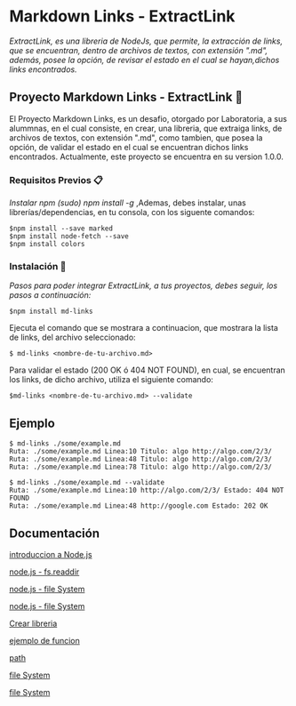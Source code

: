 # Markdown Links - ExtractLink

_ExtractLink, es una libreria de NodeJs, que permite, la extracción de links, que se encuentran, dentro de archivos de textos, con extensión ".md", además, posee la opción, de revisar el estado en el cual se hayan,dichos links encontrados._

## Proyecto Markdown Links - ExtractLink 🚀

El Proyecto Markdown Links, es un desafio, otorgado por Laboratoria, a sus alummnas, en el cual consiste, en crear, una libreria, que extraiga links, de archivos de textos, con extensión ".md", como tambien, que posea la opción, de validar el estado en el cual se encuentran dichos links encontrados. Actualmente, este proyecto se encuentra en su version 1.0.0.

### Requisitos Previos 📋

_Instalar npm (sudo) npm install -g_
,Ademas, debes instalar, unas librerías/dependencias, en tu consola, con los siguente comandos:

```
$npm install --save marked
$npm install node-fetch --save
$npm install colors

```

### Instalación 🔧

_Pasos para poder integrar ExtractLink, a tus proyectos, debes seguir, los pasos a continuación:_

```
$npm install md-links 
```
Ejecuta el comando que se mostrara a continuacion, que mostrara la lista de links, del archivo seleccionado:

```
$ md-links <nombre-de-tu-archivo.md> 
```

Para validar el estado (200 OK ó 404 NOT FOUND), en cual, se encuentran los links, de dicho archivo, utiliza el siguiente comando:

```
$md-links <nombre-de-tu-archivo.md> --validate
```

## Ejemplo

```
$ md-links ./some/example.md
Ruta: ./some/example.md Linea:10 Titulo: algo http://algo.com/2/3/
Ruta: ./some/example.md Linea:48 Titulo: algo http://algo.com/2/3/
Ruta: ./some/example.md Linea:78 Titulo: algo http://algo.com/2/3/
```

```
$ md-links ./some/example.md --validate
Ruta: ./some/example.md Linea:10 http://algo.com/2/3/ Estado: 404 NOT FOUND
Ruta: ./some/example.md Linea:48 http://google.com Estado: 202 OK
```
## Documentación

[introduccion a Node.js](https://juanda.gitbooks.io/webapps/content/javascript/node.html)

[node.js - fs.readdir](https://www.youtube.com/watch?v=XFRQHhKTutI)

[node.js - file System](https://www.youtube.com/watch?v=1SvugIU1l0w&t=228s)

[node.js - file System](https://www.youtube.com/watch?v=5WcFzigivRI&t=468s)

[Crear libreria](https://juanda.gitbooks.io/webapps/content/javascript/crear_una_libreria_en_nodejs.html)

[ejemplo de funcion](http://stevehanov.ca/blog/index.php?id=127)

[path](https://nodejs.org/api/path.html)

[file System](https://nodejs.org/api/fs.html)

[file System](https://www.w3schools.com/nodejs/nodejs_filesystem.asp)
